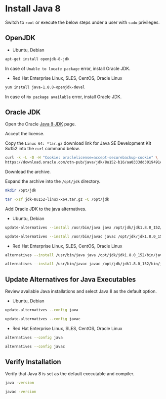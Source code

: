 # Install Java 8

Switch to `root` or execute the below steps under a user with `sudo` privileges.

## OpenJDK

* Ubuntu, Debian

```sh
apt-get install openjdk-8-jdk
```

In case of `Unable to locate package` error, install Oracle JDK.

* Red Hat Enterprise Linux, SLES, CentOS, Oracle Linux

```sh
yum install java-1.8.0-openjdk-devel
```

In case of `No package available` error, install Oracle JDK.

## Oracle JDK

Open the Oracle [Java 8 JDK](https://www.oracle.com/technetwork/java/javase/downloads/jdk8-downloads-2133151.html) page.

Accept the license.

Copy the `Linux 64: *tar.gz` download link for Java SE Development Kit 8u152 into the `curl` command below.

```sh
curl -k -L -O -H "Cookie: oraclelicense=accept-securebackup-cookie" \
https://download.oracle.com/otn-pub/java/jdk/8u152-b16/aa0333dd3019491ca4f6ddbe78cdb6d0/jdk-8u152-linux-x64.tar.gz
```

Download the archive.

Expand the archive into the `/opt/jdk` directory.

```sh
mkdir /opt/jdk
```

```sh
tar -xzf jdk-8u152-linux-x64.tar.gz -C /opt/jdk
```

Add Oracle JDK to the java alternatives.

* Ubuntu, Debian

```sh
update-alternatives --install /usr/bin/java java /opt/jdk/jdk1.8.0_152/bin/java 100
```

```sh
update-alternatives --install /usr/bin/javac javac /opt/jdk/jdk1.8.0_152/bin/javac 100
```

* Red Hat Enterprise Linux, SLES, CentOS, Oracle Linux

```sh
alternatives --install /usr/bin/java java /opt/jdk/jdk1.8.0_152/bin/java 100
```

```sh
alternatives --install /usr/bin/javac javac /opt/jdk/jdk1.8.0_152/bin/javac 100
```

## Update Alternatives for Java Executables

Review available Java installations and select Java 8 as the default option.

* Ubuntu, Debian

```sh
update-alternatives --config java
```

```sh
update-alternatives --config javac
```

* Red Hat Enterprise Linux, SLES, CentOS, Oracle Linux

```sh
alternatives --config java
```

```sh
alternatives --config javac
```

## Verify Installation

Verify that Java 8 is set as the default executable and compiler.

```sh
java -version
```

```sh
javac -version
```
